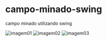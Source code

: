 # campo-minado-swing
campo minado utilizando swing

![imagem01](https://user-images.githubusercontent.com/92491046/167516680-e62db99a-ef2e-47c0-88a3-c384077a458a.png)
![imagem02](https://user-images.githubusercontent.com/92491046/167516681-6b96480e-8968-4bcf-ad63-1a5fefe4d8e7.png)
![imagem03](https://user-images.githubusercontent.com/92491046/167516683-88841bee-3aca-489a-9732-16052577facd.png)
